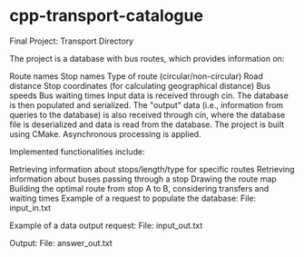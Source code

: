 # cpp-transport-catalogue
Final Project: Transport Directory

The project is a database with bus routes, which provides information on:

Route names
Stop names
Type of route (circular/non-circular)
Road distance
Stop coordinates (for calculating geographical distance)
Bus speeds
Bus waiting times
Input data is received through cin. The database is then populated and serialized. The "output" data (i.e., information from queries to the database) is also received through cin, where the database file is deserialized and data is read from the database. The project is built using CMake. Asynchronous processing is applied.

Implemented functionalities include:

Retrieving information about stops/length/type for specific routes
Retrieving information about buses passing through a stop
Drawing the route map
Building the optimal route from stop A to B, considering transfers and waiting times
Example of a request to populate the database:
File: input_in.txt

Example of a data output request:
File: input_out.txt

Output:
File: answer_out.txt
  
